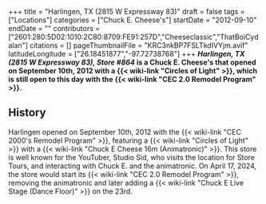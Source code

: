 +++
title = "Harlingen, TX (2815 W Expressway 83)"
draft = false
tags = ["Locations"]
categories = ["Chuck E. Cheese's"]
startDate = "2012-09-10"
endDate = ""
contributors = ["2601:280:5D02:1010:2C80:8709:FE91:257D","Cheeseclassic","ThatBoiCydalan"]
citations = []
pageThumbnailFile = "KRC3nkBP7FSLTkdIVYjm.avif"
latitudeLongitude = ["26.18451877","-97.72738768"]
+++
***Harlingen, TX (2815 W Expressway 83), Store #864* is a Chuck E. Cheese's that opened on September 10th, 2012 with a {{< wiki-link "Circles of Light" >}}, which is still open to this day with the {{< wiki-link "CEC 2.0 Remodel Program" >}}.**

## History

Harlingen opened on September 10th, 2012 with the {{< wiki-link "CEC 2000's Remodel Program" >}}, featuring a {{< wiki-link "Circles of Light" >}} with a {{< wiki-link "Chuck E Cheese 16m (Animatronic)" >}}.
This store is well known for the YouTuber, Studio Sid, who visits the location for Store Tours, and interacting with Chuck E. and the animatronic.
On April 17, 2024, the store would start its {{< wiki-link "CEC 2.0 Remodel Program" >}}, removing the animatronic and later adding a {{< wiki-link "Chuck E Live Stage (Dance Floor)" >}} on the 23rd.
